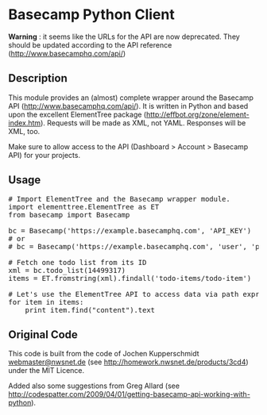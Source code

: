 Basecamp Python Client
======================
**Warning** : it seems like the URLs for the API are now deprecated. They should be updated according to the API reference (http://www.basecamphq.com/api/)

Description
-----------
This module provides an (almost) complete wrapper around the Basecamp API
(http://www.basecamphq.com/api/). It is written in Python and based upon the
excellent ElementTree package (http://effbot.org/zone/element-index.htm).
Requests will be made as XML, not YAML. Responses will be XML, too.

Make sure to allow access to the API (Dashboard > Account > Basecamp API) for
your projects.

Usage
-----
<pre>
# Import ElementTree and the Basecamp wrapper module.
import elementtree.ElementTree as ET
from basecamp import Basecamp

bc = Basecamp('https://example.basecamphq.com', 'API_KEY')
# or 
# bc = Basecamp('https://example.basecamphq.com', 'user', 'password')

# Fetch one todo list from its ID
xml = bc.todo_list(14499317)
items = ET.fromstring(xml).findall('todo-items/todo-item')

# Let's use the ElementTree API to access data via path expressions:
for item in items:
    print item.find("content").text
</pre>

Original Code
-------------
This code is built from the code of Jochen Kupperschmidt <webmaster@nwsnet.de> (see http://homework.nwsnet.de/products/3cd4) under the MIT Licence.

Added also some suggestions from Greg Allard (see http://codespatter.com/2009/04/01/getting-basecamp-api-working-with-python).
